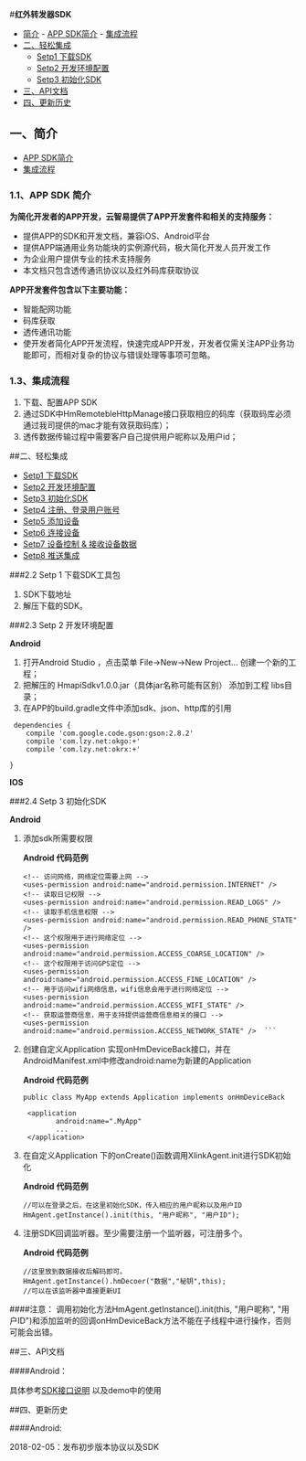 #**红外转发器SDK**

- [简介](#Introduction) 
		- [APP SDK简介](#sdk_Introduction)
		- [集成流程](#Integration_Processes)
- [二、轻松集成](#integrated) 
    - [Setp1 下载SDK](#setp1)
    - [Setp2 开发环境配置](#setp2)
    - [Setp3 初始化SDK](#setp3) 
- [三、API文档](#api)  
- [四、更新历史](#history)
## 一、<a name="Introduction">简介</a>
 
- [APP SDK简介](#sdk_Introduction)
- [集成流程](#Integration_Processes) 

### 1.1、<a name="sdk_Introduction">APP SDK 简介</a>

**为简化开发者的APP开发，云智易提供了APP开发套件和相关的支持服务：**

- 提供APP的SDK和开发文档，兼容iOS、Android平台
- 提供APP端通用业务功能块的实例源代码，极大简化开发人员开发工作
- 为企业用户提供专业的技术支持服务
- 本文档只包含透传通讯协议以及红外码库获取协议

**APP开发套件包含以下主要功能：**

- 智能配网功能
- 码库获取
- 透传通讯功能 
- 使开发者简化APP开发流程，快速完成APP开发，开发者仅需关注APP业务功能即可，而相对复杂的协议与错误处理等事项可忽略。

### 1.3、<a name="Integration_Processes" >集成流程</a> 
 
1. 下载、配置APP SDK
2. 通过SDK中HmRemotebleHttpManage接口获取相应的码库（获取码库必须通过我司提供的mac才能有效获取码库）；
3. 透传数据传输过程中需要客户自己提供用户昵称以及用户id； 
 

##二、<a name="integrated">轻松集成</a>

 
- [Setp1 下载SDK](#setp1)
- [Setp2 开发环境配置](#setp2)
- [Setp3 初始化SDK](#setp3)
- [Setp4 注册、登录用户账号](#setp4)
- [Setp5 添加设备](#setp5)
- [Setp6 连接设备](#setp6)
- [Setp7 设备控制 & 接收设备数据](#setp7)
- [Setp8 推送集成](#setp8) 
  
###2.2  <a name="setp1" >Setp 1 下载SDK工具包</a>
1. SDK下载地址 
2. 解压下载的SDK。
 

###2.3 <a name="setp2" >Setp 2 开发环境配置</a>

**Android**

1. 打开Android Studio ，点击菜单 File->New->New Project... 创建一个新的工程；
2. 把解压的 HmapiSdkv1.0.0.jar（具体jar名称可能有区别） 添加到工程 libs目录；
3. 在APP的build.gradle文件中添加sdk、json、http库的引用

```
 dependencies {
    compile 'com.google.code.gson:gson:2.8.2'
    compile 'com.lzy.net:okgo:+'
    compile 'com.lzy.net:okrx:+'
    
}
```

**IOS**



###2.4 <a name="setp3" >Setp 3 初始化SDK</a>

**Android**
 

1. 添加sdk所需要权限

	**Android 代码范例**

	```
	<!-- 访问网络，网络定位需要上网 -->
    <uses-permission android:name="android.permission.INTERNET" />
    <!-- 读取日记权限 -->
    <uses-permission android:name="android.permission.READ_LOGS" />
    <!-- 读取手机信息权限 -->
    <uses-permission android:name="android.permission.READ_PHONE_STATE" />
    <!-- 这个权限用于进行网络定位 -->
    <uses-permission android:name="android.permission.ACCESS_COARSE_LOCATION" />
    <!-- 这个权限用于访问GPS定位 -->
    <uses-permission android:name="android.permission.ACCESS_FINE_LOCATION" />
    <!-- 用于访问wifi网络信息，wifi信息会用于进行网络定位 -->
    <uses-permission android:name="android.permission.ACCESS_WIFI_STATE" />
    <!-- 获取运营商信息，用于支持提供运营商信息相关的接口 -->
    <uses-permission android:name="android.permission.ACCESS_NETWORK_STATE" />	```

2. 创建自定义Application 实现onHmDeviceBack接口，并在AndroidManifest.xml中修改android:name为新建的Application

	**Android 代码范例**

	```
	public class MyApp extends Application implements onHmDeviceBack
	```

	```
	 <application
	        android:name=".MyApp"
	        ...
	 </application>
	```

3. 在自定义Application 下的onCreate()函数调用XlinkAgent.init进行SDK初始化

	**Android 代码范例**

	```
	//可以在登录之后，在这里初始化SDK，传入相应的用户昵称以及用户ID
   HmAgent.getInstance().init(this, "用户昵称", "用户ID");
	```

4. 注册SDK回调监听器。至少需要注册一个监听器，可注册多个。


	**Android 代码范例**

	```
	//这里放到数据接收后解码即可。
   HmAgent.getInstance().hmDecoer("数据","秘钥",this);
	//可以在该监听器中直接更新UI
	``` 

####注意：
  调用初始化方法HmAgent.getInstance().init(this, "用户昵称", "用户ID")和添加监听的回调onHmDeviceBack方法不能在子线程中进行操作，否则可能会出错。
 
 

##三、<a name="api">API文档</a>

####Android：

具体参考[SDK接口说明](.../接口文档) 以及demo中的使用

 

##四、<a name="history">更新历史</a>

####Android:

2018-02-05：发布初步版本协议以及SDK
 

 